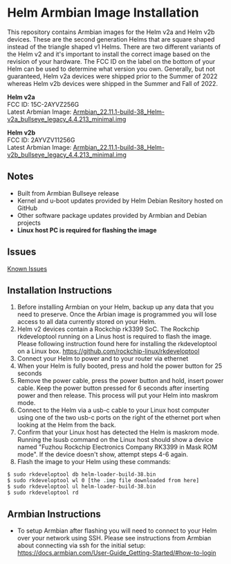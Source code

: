 # Helm Armbian Image Installation

This repository contains Armbian images for the Helm v2a and Helm v2b devices.  These are the second generation Helms that are square shaped instead of the triangle shaped v1 Helms.  There are two different variants of the Helm v2 and it's important to install the correct image based on the revision of your hardware.  The FCC ID on the label on the bottom of your Helm can be used to determine what version you own.  Generally, but not guaranteed, Helm v2a devices were shipped prior to the Summer of 2022 whereas Helm v2b devices were shipped in the Summer and Fall of 2022.

**Helm v2a**\
FCC ID: 15C-2AYVZ256G\
Latest Arbmian Image: [Armbian_22.11.1-build-38_Helm-v2a_bullseye_legacy_4.4.213_minimal.img](https://github.com/HelmSecure/armbian-images/releases/download/v22.11.1-build-34/Armbian_22.11.1-build-38_Helm-v2a_bullseye_legacy_4.4.213_minimal.img)

**Helm v2b**\
FCC ID: 2AYVZV11256G\
Latest Arbmian Image: [Armbian_22.11.1-build-38_Helm-v2b_bullseye_legacy_4.4.213_minimal.img](https://github.com/HelmSecure/armbian-images/releases/download/v22.11.1-build-34/Armbian_22.11.1-build-38_Helm-v2b_bullseye_legacy_4.4.213_minimal.img)

## Notes
+ Built from Armbian Bullseye release
+ Kernel and u-boot updates provided by Helm Debian Resitory hosted on GitHub
+ Other software package updates provided by Armbian and Debian projects
+ **Linux host PC is required for flashing the image**

## Issues
[Known Issues](https://github.com/HelmSecure/armbian-images/issues)

## Installation Instructions
1. Before installing Armbian on your Helm, backup up any data that you need to preserve.  Once the Arbian image is programmed you will lose access to all data currently stored on your Helm.
2. Helm v2 devices contain a Rockchip rk3399 SoC.  The Rockchip rkdeveloptool running on a Linus host is required to flash the image.  Please following instruction found here for installing the rkdeveloptool on a Linux box.  https://github.com/rockchip-linux/rkdeveloptool
3. Connect your Helm to power and to your router via ethernet
4. When your Helm is fully booted, press and hold the power button for 25 seconds
5. Remove the power cable, press the power button and hold, insert power cable.  Keep the power button pressed for 6 seconds after inserting power and then release.  This process will put your Helm into maskrom mode.
6. Connect to the Helm via a usb-c cable to your Linux host computer using one of the two usb-c ports on the right of the ethernet port when looking at the Helm from the back.
7. Confirm that your Linux host has detected the Helm is maskrom mode.  Running the lsusb command on the Linux host should show a device named "Fuzhou Rockchip Electronics Company RK3399 in Mask ROM mode".  If the device doesn't show, attempt steps 4-6 again.
8. Flash the image to your Helm using these commands:

```
$ sudo rkdeveloptool db helm-loader-build-38.bin
$ sudo rkdeveloptool wl 0 [the .img file downloaded from here]
$ sudo rkdeveloptool ul helm-loader-build-38.bin
$ sudo rkdeveloptool rd
```


## Armbian Instructions
+ To setup Armbian after flashing you will need to connect to your Helm over your network using SSH.  Please see instructions from Armbian about connecting via ssh for the initial setup: https://docs.armbian.com/User-Guide_Getting-Started/#how-to-login
